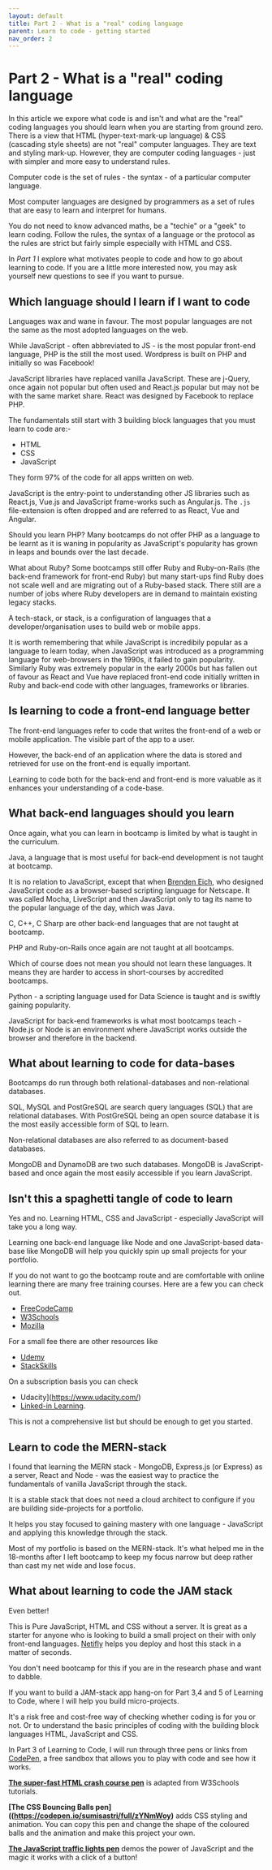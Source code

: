 ```yaml
---
layout: default
title: Part 2 - What is a "real" coding language
parent: Learn to code - getting started
nav_order: 2
---
```


# Part 2 - What is a "real" coding language

In this article we expore what code is and isn't and what are the "real" coding languages you should learn when you are starting from ground zero. There is a view that HTML (hyper-text-mark-up language) & CSS (cascading style sheets) are not "real" computer languages. They are text and styling mark-up. However, they are computer coding languages - just with simpler and more easy to understand rules.

Computer code is the set of rules - the syntax - of a particular computer language.

Most computer languages are designed by programmers as a set of rules that are easy to learn and interpret for humans.

You do not need to know advanced maths, be a "techie" or a "geek" to learn coding. Follow the rules, the syntax of a language or the protocol as the rules are strict but fairly simple especially with HTML and CSS.

In _Part 1_ I explore what motivates people to code and how to go about learning to code. If you are a little more interested now, you may ask yourself new questions to see if you want to pursue.

## Which language should I learn if I want to code

Languages wax and wane in favour. The most popular languages are not the same as the most adopted languages on the web.

While JavaScript - often abbreviated to JS - is the most popular front-end language, PHP is the still the most used. Wordpress is built on PHP and initially so was Facebook!

JavaScript libraries have replaced vanilla JavaScript. These are j-Query, once again not popular but often used and React.js popular but may not be with the same market share. React was designed by Facebook to replace PHP.

The fundamentals still start with 3 building block languages that you must learn to code are:-

- HTML
- CSS
- JavaScript

They form 97% of the code for all apps written on web.

JavaScript is the entry-point to understanding other JS libraries such as React.js, Vue.js and JavaScript frame-works such as Angular.js. The `.js` file-extension is often dropped and are referred to as React, Vue and Angular.

Should you learn PHP? Many bootcamps do not offer PHP as a language to be learnt as it is waning in popularity as JavaScript's popularity has grown in leaps and bounds over the last decade.

What about Ruby? Some bootcamps still offer Ruby and Ruby-on-Rails (the back-end framework for front-end Ruby) but many start-ups find Ruby does not scale well and are migrating out of a Ruby-based stack. There still are a number of jobs where Ruby developers are in demand to maintain existing legacy stacks.

A tech-stack, or stack, is a configuration of languages that a developer/organisation uses to build web or mobile apps.

It is worth remembering that while JavaScript is incredibily popular as a language to learn today, when JavaScript was introduced as a programming language for web-browsers in the 1990s, it failed to gain popularity. Similarly Ruby was extremely popular in the early 2000s but has fallen out of favour as React and Vue have replaced front-end code initially written in Ruby and back-end code with other languages, frameworks or libraries.

## Is learning to code a front-end language better

The front-end languages refer to code that writes the front-end of a web or mobile application. The visible part of the app to a user.

However, the back-end of an application where the data is stored and retrieved for use on the front-end is equally important.

Learning to code both for the back-end and front-end is more valuable as it enhances your understanding of a code-base.

## What back-end languages should you learn

Once again, what you can learn in bootcamp is limited by what is taught in the curriculum.

Java, a language that is most useful for back-end development is not taught at bootcamp.

It is no relation to JavaScript, except that when [Brenden Eich](https://en.wikipedia.org/wiki/Brendan_Eich), who designed JavaScript code as a browser-based scripting language for Netscape. It was called Mocha, LiveScript and then JavaScript only to tag its name to the popular language of the day, which was Java.

C, C++, C Sharp are other back-end languages that are not taught at bootcamp.

PHP and Ruby-on-Rails once again are not taught at all bootcamps.

Which of course does not mean you should not learn these languages. It means they are harder to access in short-courses by accredited bootcamps.

Python - a scripting language used for Data Science is taught and is swiftly gaining popularity.

JavaScript for back-end frameworks is what most bootcamps teach - Node.js or Node is an environment where JavaScript works outside the browser and therefore in the backend.

## What about learning to code for data-bases

Bootcamps do run through both relational-databases and non-relational databases.

SQL, MySQL and PostGreSQL are search query languages (SQL) that are relational databases. With PostGreSQL being an open source database it is the most easily accessible form of SQL to learn.

Non-relational databases are also referred to as document-based databases.

MongoDB and DynamoDB are two such databases. MongoDB is JavaScript-based and once again the most easily accessible if you learn JavaScript.

## Isn't this a spaghetti tangle of code to learn

Yes and no. Learning HTML, CSS and JavaScript - especially JavaScript will take you a long way.

Learning one back-end language like Node and one JavaScript-based data-base like MongoDB will help you quickly spin up small projects for your portfolio.

If you do not want to go the bootcamp route and are comfortable with online learning there are many free training courses. Here are a few you can check out.

- [FreeCodeCamp](https://www.freecodecamp.org/)
- [W3Schools](https://www.w3schools.com/html/)
- [ Mozilla](https://developer.mozilla.org/en-US/docs/Learn/CSS)

For a small fee there are other resources like

- [Udemy](https://www.udemy.com/)
- [StackSkills](https://stackskills.com/)

On a subscription basis you can check

- Udacity](https://www.udacity.com/)
- [Linked-in Learning](https://www.linkedin.com/learning/).

This is not a comprehensive list but should be enough to get you started.

## Learn to code the MERN-stack

I found that learning the MERN stack - MongoDB, Express.js (or Express) as a server, React and Node - was the easiest way to practice the fundamentals of vanilla JavaScript through the stack.

It is a stable stack that does not need a cloud architect to configure if you are building side-projects for a portfolio.

It helps you stay focused to gaining mastery with one language - JavaScript and applying this knowledge through the stack.

Most of my portfolio is based on the MERN-stack. It's what helped me in the 18-months after I left bootcamp to keep my focus narrow but deep rather than cast my net wide and lose focus.

## What about learning to code the JAM stack

Even better!

This is Pure JavaScript, HTML and CSS without a server. It is great as a starter for anyone who is looking to build a small project on their with only front-end languages. [Netifly](https://www.netlify.com/) helps you deploy and host this stack in a matter of seconds.

You don't need bootcamp for this if you are in the research phase and want to dabble.

If you want to build a JAM-stack app hang-on for Part 3,4 and 5 of Learning to Code, where I will help you build micro-projects.

It's a risk free and cost-free way of checking whether coding is for you or not. Or to understand the basic principles of coding with the building block languages HTML, JavaScript and CSS.

In Part 3 of Learning to Code, I will run through three pens or links from [CodePen](https://codepen.io/), a free sandbox that allows you to play with code and see how it works.

**[The super-fast HTML crash course pen](https://codepen.io/sumisastri/pen/yLgRpZN)** is adapted from W3Schools tutorials.

**[The CSS Bouncing Balls pen]((https://codepen.io/sumisastri/full/zYNmWoy)** adds CSS styling and animation. You can copy this pen and change the shape of the coloured balls and the animation and make this project your own.

**[The JavaScript traffic lights pen](https://codepen.io/sumisastri/full/zyzPZm)** demos the power of JavaScript and the magic it works with a click of a button!
